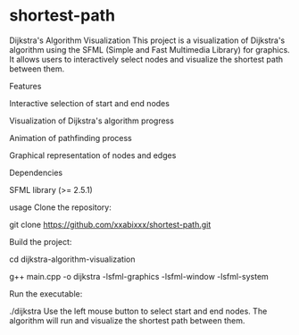 # shortest-path
Dijkstra's Algorithm Visualization
This project is a visualization of Dijkstra's algorithm using the SFML (Simple and Fast Multimedia Library) for graphics. It allows users to interactively select nodes and visualize the shortest path between them.

Features

Interactive selection of start and end nodes

Visualization of Dijkstra's algorithm progress

Animation of pathfinding process

Graphical representation of nodes and edges

Dependencies

SFML library (>= 2.5.1)

usage 
Clone the repository:

git clone https://github.com/xxabixxx/shortest-path.git

Build the project:

cd dijkstra-algorithm-visualization

g++ main.cpp -o dijkstra -lsfml-graphics -lsfml-window -lsfml-system

Run the executable:

./dijkstra
Use the left mouse button to select start and end nodes. The algorithm will run and visualize the shortest path between them.
